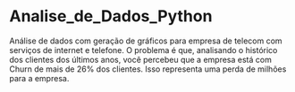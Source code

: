 # Analise_de_Dados_Python
 
Análise de dados com geração de gráficos para empresa de telecom com serviços de internet e telefone.
O problema é que, analisando o histórico dos clientes dos últimos anos, você percebeu que a empresa está com Churn de mais de 26% dos clientes.
Isso representa uma perda de milhões para a empresa.
